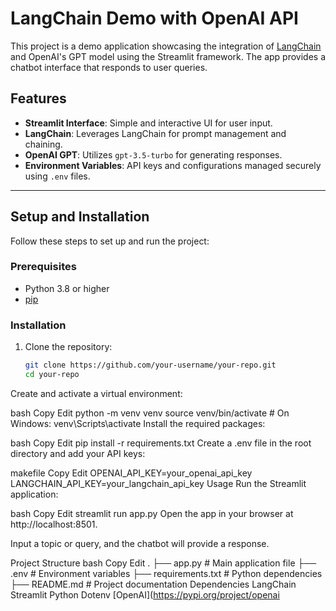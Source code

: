 # LangChain Demo with OpenAI API

This project is a demo application showcasing the integration of [LangChain](https://www.langchain.com/) and OpenAI's GPT model using the Streamlit framework. The app provides a chatbot interface that responds to user queries.

## Features

- **Streamlit Interface**: Simple and interactive UI for user input.
- **LangChain**: Leverages LangChain for prompt management and chaining.
- **OpenAI GPT**: Utilizes `gpt-3.5-turbo` for generating responses.
- **Environment Variables**: API keys and configurations managed securely using `.env` files.

---

## Setup and Installation

Follow these steps to set up and run the project:

### Prerequisites

- Python 3.8 or higher
- [pip](https://pip.pypa.io/en/stable/installation/)

### Installation

1. Clone the repository:
   ```bash
   git clone https://github.com/your-username/your-repo.git
   cd your-repo
Create and activate a virtual environment:

bash
Copy
Edit
python -m venv venv
source venv/bin/activate   # On Windows: venv\Scripts\activate
Install the required packages:

bash
Copy
Edit
pip install -r requirements.txt
Create a .env file in the root directory and add your API keys:

makefile
Copy
Edit
OPENAI_API_KEY=your_openai_api_key
LANGCHAIN_API_KEY=your_langchain_api_key
Usage
Run the Streamlit application:

bash
Copy
Edit
streamlit run app.py
Open the app in your browser at http://localhost:8501.

Input a topic or query, and the chatbot will provide a response.

Project Structure
bash
Copy
Edit
.
├── app.py              # Main application file
├── .env                # Environment variables
├── requirements.txt    # Python dependencies
├── README.md           # Project documentation
Dependencies
LangChain
Streamlit
Python Dotenv
[OpenAI](https://pypi.org/project/openai
